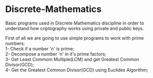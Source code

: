 # Discrete-Mathematics
Basic programs used in Discrete Mathematics discipline in order to understand how criptography works using private and public keys.

First of all we are going to use simple programs to work with prime numbers:<br>
1- Check if a number 'n' is prime;<br>
2- Decompose a number 'n' in it's prime factors;<br>
3- Get Least Commom Multiple(LCM) and get Greatest Common Divisor(GCD);<br>
4- Get the Greatest Common Divisor(GCD) using Euclides Algorithm;<br>
